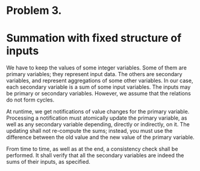 # Problem 3.

# Summation with fixed structure of inputs

We have to keep the values of some integer variables. Some of them are primary variables; they represent input data. The others are secondary variables, and represent aggregations of some other variables. In our case, each secondary variable is a sum of some input variables. The inputs may be primary or secondary variables. However, we assume that the relations do not form cycles.

At runtime, we get notifications of value changes for the primary variable. Processing a notification must atomically update the primary variable, as well as any secondary variable depending, directly or indirectly, on it. The updating shall not re-compute the sums; instead, you must use the difference between the old value and the new value of the primary variable.

From time to time, as well as at the end, a consistency check shall be performed. It shall verify that all the secondary variables are indeed the sums of their inputs, as specified.

